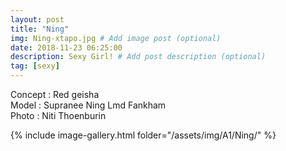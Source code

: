```yaml
---
layout: post
title: "Ning"
img: Ning-xtapo.jpg # Add image post (optional)
date: 2018-11-23 06:25:00
description: Sexy Girl! # Add post description (optional)
tag: [sexy]
---
```

Concept : Red geisha  
Model : Supranee Ning Lmd Fankham  
Photo : Niti Thoenburin            


{% include image-gallery.html folder="/assets/img/A1/Ning/" %}
